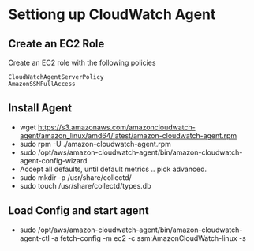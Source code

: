 # Settiong up CloudWatch Agent

## Create an EC2 Role

Create an EC2 role with the following policies

```
CloudWatchAgentServerPolicy
AmazonSSMFullAccess 
```

## Install Agent

* wget https://s3.amazonaws.com/amazoncloudwatch-agent/amazon_linux/amd64/latest/amazon-cloudwatch-agent.rpm
* sudo rpm -U ./amazon-cloudwatch-agent.rpm
* sudo /opt/aws/amazon-cloudwatch-agent/bin/amazon-cloudwatch-agent-config-wizard
* Accept all defaults, until default metrics .. pick advanced.
* sudo mkdir -p /usr/share/collectd/
* sudo touch /usr/share/collectd/types.db

## Load Config and start agent

* sudo /opt/aws/amazon-cloudwatch-agent/bin/amazon-cloudwatch-agent-ctl -a fetch-config -m ec2 -c ssm:AmazonCloudWatch-linux -s
